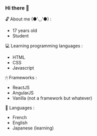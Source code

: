 ### Hi there 👋
<!--
**Rurucchi/Rurucchi** is a ✨ _special_ ✨ repository because its `README.md` (this file) appears on your GitHub profile.
-->

🔓 About me (●'◡'●) :
- 17 years old
- Student

💻 Learning programming languages :
- HTML
- CSS
- Javascript

🖱 Frameworks :
- ReactJS
- AngularJS
- Vanilla (not a framework but whatever)

📱 Languages : 
- French
- English
- Japanese (learning)
